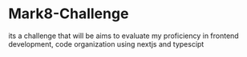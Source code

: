 # Mark8-Challenge
its a challenge that will be aims to evaluate my proficiency in frontend development, code organization using nextjs and typescipt
